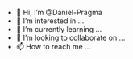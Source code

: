 - 👋 Hi, I’m @Daniel-Pragma
- 👀 I’m interested in ...
- 🌱 I’m currently learning ...
- 💞️ I’m looking to collaborate on ...
- 📫 How to reach me ...

<!---
Daniel-Pragma/Daniel-Pragma is a ✨ special ✨ repository because its `README.md` (this file) appears on your GitHub profile.
You can click the Preview link to take a look at your changes.
--->
